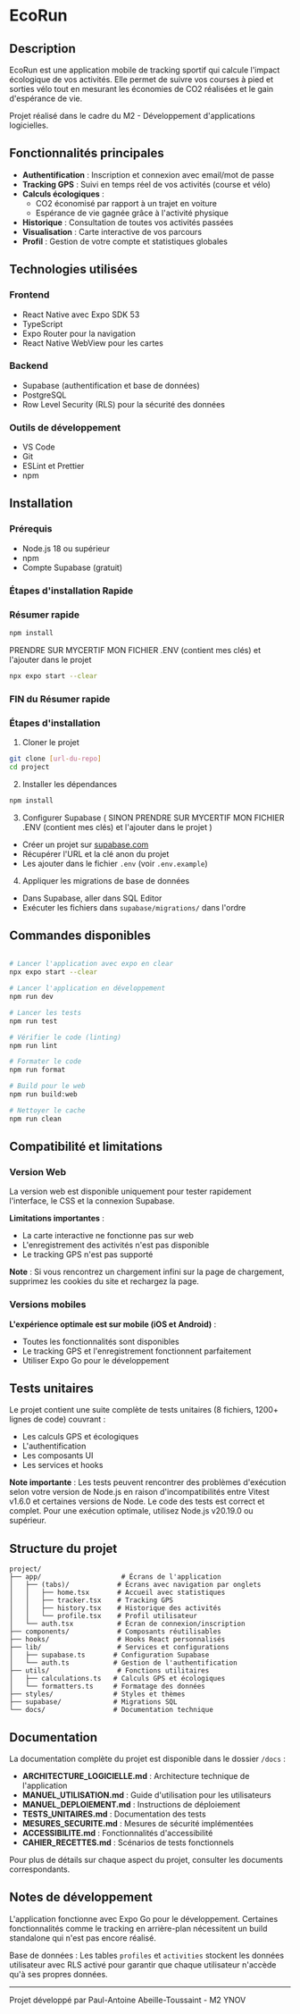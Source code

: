 # EcoRun

## Description

EcoRun est une application mobile de tracking sportif qui calcule l'impact écologique de vos activités. Elle permet de suivre vos courses à pied et sorties vélo tout en mesurant les économies de CO2 réalisées et le gain d'espérance de vie.

Projet réalisé dans le cadre du M2 - Développement d'applications logicielles.

## Fonctionnalités principales

- **Authentification** : Inscription et connexion avec email/mot de passe
- **Tracking GPS** : Suivi en temps réel de vos activités (course et vélo)
- **Calculs écologiques** : 
  - CO2 économisé par rapport à un trajet en voiture
  - Espérance de vie gagnée grâce à l'activité physique
- **Historique** : Consultation de toutes vos activités passées
- **Visualisation** : Carte interactive de vos parcours
- **Profil** : Gestion de votre compte et statistiques globales

## Technologies utilisées

### Frontend
- React Native avec Expo SDK 53
- TypeScript
- Expo Router pour la navigation
- React Native WebView pour les cartes

### Backend
- Supabase (authentification et base de données)
- PostgreSQL
- Row Level Security (RLS) pour la sécurité des données

### Outils de développement
- VS Code
- Git
- ESLint et Prettier
- npm

## Installation

### Prérequis
- Node.js 18 ou supérieur
- npm
- Compte Supabase (gratuit)

### Étapes d'installation Rapide

### Résumer rapide 
```bash
npm install
```
PRENDRE SUR MYCERTIF MON FICHIER .ENV (contient mes clés) et l'ajouter dans le projet
```bash
npx expo start --clear
```
### FIN du Résumer rapide

### Étapes d'installation 

1. Cloner le projet
```bash
git clone [url-du-repo]
cd project
```

2. Installer les dépendances
```bash
npm install
```


3. Configurer Supabase ( SINON PRENDRE SUR MYCERTIF MON FICHIER .ENV (contient mes clés) et l'ajouter dans le projet )
- Créer un projet sur [supabase.com](https://supabase.com)
- Récupérer l'URL et la clé anon du projet
- Les ajouter dans le fichier `.env` (voir `.env.example`)

4. Appliquer les migrations de base de données
- Dans Supabase, aller dans SQL Editor
- Exécuter les fichiers dans `supabase/migrations/` dans l'ordre

## Commandes disponibles

```bash

# Lancer l'application avec expo en clear
npx expo start --clear

# Lancer l'application en développement
npm run dev

# Lancer les tests
npm run test

# Vérifier le code (linting)
npm run lint

# Formater le code
npm run format

# Build pour le web
npm run build:web

# Nettoyer le cache
npm run clean
```
## Compatibilité et limitations

### Version Web
La version web est disponible uniquement pour tester rapidement l'interface, le CSS et la connexion Supabase.

**Limitations importantes** :
- La carte interactive ne fonctionne pas sur web
- L'enregistrement des activités n'est pas disponible  
- Le tracking GPS n'est pas supporté

**Note** : Si vous rencontrez un chargement infini sur la page de chargement, supprimez les cookies du site et rechargez la page.

### Versions mobiles
**L'expérience optimale est sur mobile (iOS et Android)** :
- Toutes les fonctionnalités sont disponibles
- Le tracking GPS et l'enregistrement fonctionnent parfaitement
- Utiliser Expo Go pour le développement

## Tests unitaires

Le projet contient une suite complète de tests unitaires (8 fichiers, 1200+ lignes de code) couvrant :
- Les calculs GPS et écologiques
- L'authentification
- Les composants UI
- Les services et hooks

**Note importante** : Les tests peuvent rencontrer des problèmes d'exécution selon votre version de Node.js en raison d'incompatibilités entre Vitest v1.6.0 et certaines versions de Node. Le code des tests est correct et complet. Pour une exécution optimale, utilisez Node.js v20.19.0 ou supérieur.
## Structure du projet

```
project/
├── app/                    # Écrans de l'application
│   ├── (tabs)/            # Écrans avec navigation par onglets
│   │   ├── home.tsx       # Accueil avec statistiques
│   │   ├── tracker.tsx    # Tracking GPS
│   │   ├── history.tsx    # Historique des activités
│   │   └── profile.tsx    # Profil utilisateur
│   └── auth.tsx           # Écran de connexion/inscription
├── components/            # Composants réutilisables
├── hooks/                 # Hooks React personnalisés
├── lib/                   # Services et configurations
│   ├── supabase.ts       # Configuration Supabase
│   └── auth.ts           # Gestion de l'authentification
├── utils/                 # Fonctions utilitaires
│   ├── calculations.ts   # Calculs GPS et écologiques
│   └── formatters.ts     # Formatage des données
├── styles/               # Styles et thèmes
├── supabase/             # Migrations SQL
└── docs/                 # Documentation technique
```

## Documentation

La documentation complète du projet est disponible dans le dossier `/docs` :

- **ARCHITECTURE_LOGICIELLE.md** : Architecture technique de l'application
- **MANUEL_UTILISATION.md** : Guide d'utilisation pour les utilisateurs
- **MANUEL_DEPLOIEMENT.md** : Instructions de déploiement
- **TESTS_UNITAIRES.md** : Documentation des tests
- **MESURES_SECURITE.md** : Mesures de sécurité implémentées
- **ACCESSIBILITE.md** : Fonctionnalités d'accessibilité
- **CAHIER_RECETTES.md** : Scénarios de tests fonctionnels

Pour plus de détails sur chaque aspect du projet, consulter les documents correspondants.

## Notes de développement

L'application fonctionne avec Expo Go pour le développement. Certaines fonctionnalités comme le tracking en arrière-plan nécessitent un build standalone qui n'est pas encore réalisé.

Base de données : Les tables `profiles` et `activities` stockent les données utilisateur avec RLS activé pour garantir que chaque utilisateur n'accède qu'à ses propres données.

---

Projet développé par Paul-Antoine Abeille-Toussaint - M2 YNOV
